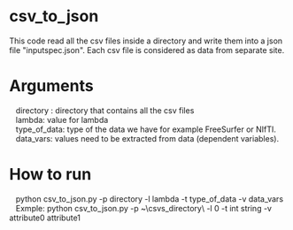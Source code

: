 # csv_to_json

This code read all the csv files inside a directory and write them into a json file "inputspec.json". Each csv file is considered as data from separate site. 
# Arguments
 &nbsp;&nbsp; directory : directory that contains all the csv files \
 &nbsp;&nbsp; lambda: value for lambda \
 &nbsp;&nbsp; type_of_data: type of the data we have for example FreeSurfer or NIfTI. \
 &nbsp;&nbsp; data_vars: values need to be extracted from data (dependent variables). 
# How to run
 &nbsp;&nbsp; python csv_to_json.py -p directory -l lambda -t type_of_data -v data_vars \
 &nbsp;&nbsp; Exmple: python csv_to_json.py -p ~\csvs_directory\ -l 0 -t int string -v attribute0 attribute1 
